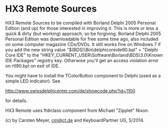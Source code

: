 HX3 Remote Sources
==================

HX3 Remote Sources to be compiled with Borland Delphi 2005 Personal Edition (and up) for those interested in improving it. This is more or less a quick & dirty (but working) approach, so be forgiving. Borland Delphi 2005 Personal Edition was downloadable for free some time ago, also included on some computer magazine CDs/DVDs. It still works fine on Windows 7 if you add the new string value "$(BDS)\Bin\delphicoreide90.bpl" = "Delphi Core IDE"  to the "HKEY_CURRENT_USER\Software\Borland\BDS\3.0\Known IDE Packages" registry key. Otherwise you'll get an access violation error on rtl90.bpl on exit of IDE. 

You might have to install the TColorButton component to Delphi (used as a simple LED indicator). See

http://www.swissdelphicenter.com/de/showcode.php?id=1100

for details.

HX3 Remote uses ftdiclass component from Michael "Zipplet" Nixon.

(c) by Carsten Meyer, cm@ct.de and KeyboardPartner UG, 5/2014.
